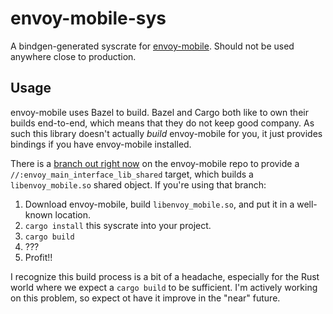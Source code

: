 # envoy-mobile-sys

A bindgen-generated syscrate for [envoy-mobile](https://github.com/envoyproxy/envoy-mobile).
Should not be used anywhere close to production.

## Usage

envoy-mobile uses Bazel to build. Bazel and Cargo
both like to own their builds end-to-end,
which means that they do not keep good company.
As such this library doesn't actually _build_ envoy-mobile for you,
it just provides bindings if you have envoy-mobile installed.

There is a [branch out right now](https://github.com/envoyproxy/envoy-mobile/pull/1474)
on the envoy-mobile repo to provide a `//:envoy_main_interface_lib_shared`
target, which builds a `libenvoy_mobile.so` shared object. If you're using that branch:

1. Download envoy-mobile, build `libenvoy_mobile.so`,
   and put it in a well-known location.
1. `cargo install` this syscrate into your project.
1. `cargo build`
1. ???
1. Profit!!

I recognize this build process is a bit of a headache,
especially for the Rust world where we expect a
`cargo build` to be sufficient.
I'm actively working on this problem,
so expect ot have it improve in the "near" future.
